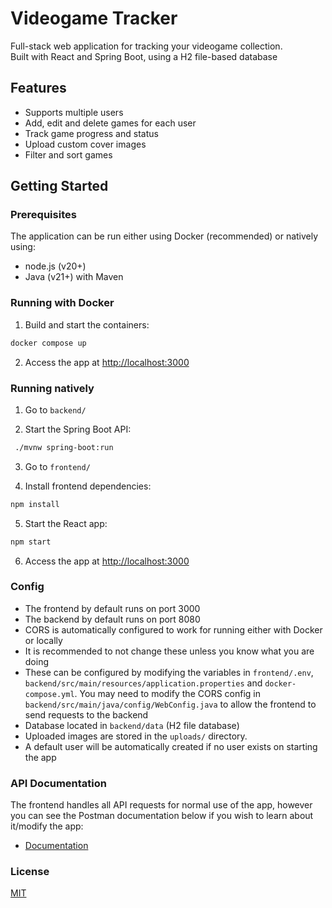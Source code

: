 # Videogame Tracker

Full-stack web application for tracking your videogame collection.  
Built with React and Spring Boot, using a H2 file-based database

## Features
- Supports multiple users
- Add, edit and delete games for each user
- Track game progress and status
- Upload custom cover images
- Filter and sort games

## Getting Started

### Prerequisites
The application can be run either using Docker (recommended) or natively using:
- node.js (v20+)
- Java (v21+) with Maven

### Running with Docker
1. Build and start the containers:
```sh
docker compose up
```

2. Access the app at [http://localhost:3000](http://localhost:3000)

### Running natively
1) Go to `backend/`

2) Start the Spring Boot API:
```sh
 ./mvnw spring-boot:run
 ```

3) Go to `frontend/`

4) Install frontend dependencies:
```sh
npm install
```

5) Start the React app:
```sh
npm start
```

6) Access the app at [http://localhost:3000](http://localhost:3000)

### Config
- The frontend by default runs on port 3000
- The backend by default runs on port 8080
- CORS is automatically configured to work for running either with Docker or locally
- It is recommended to not change these unless you know what you are doing
- These can be configured by modifying the variables in `frontend/.env`, `backend/src/main/resources/application.properties` and `docker-compose.yml`. You may need to modify the CORS config in `backend/src/main/java/config/WebConfig.java` to allow the frontend to send requests to the backend
- Database located in `backend/data` (H2 file database)
- Uploaded images are stored in the `uploads/` directory.
- A default user will be automatically created if no user exists on starting the app

### API Documentation
The frontend handles all API requests for normal use of the app, however you can see the Postman documentation below if you wish to learn about it/modify the app:
- [Documentation](https://documenter.getpostman.com/view/33001241/2sB3BDHq7U)

### License
[MIT](LICENSE.md)